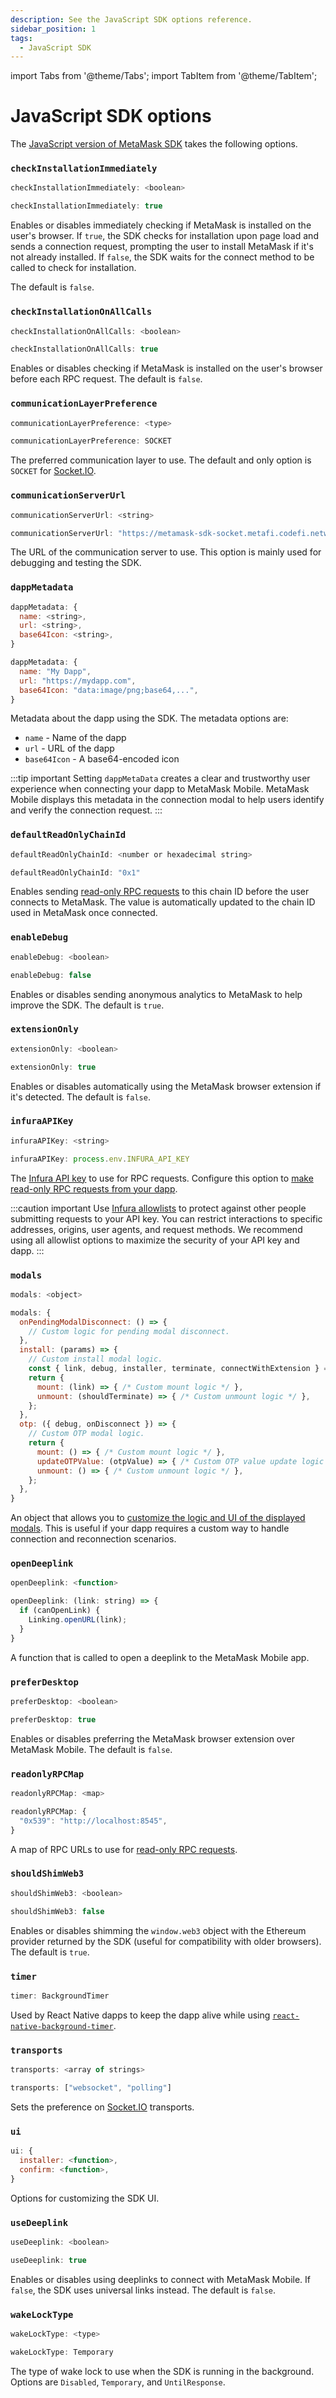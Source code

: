 ```yaml
---
description: See the JavaScript SDK options reference.
sidebar_position: 1
tags:
  - JavaScript SDK
---
```


import Tabs from '@theme/Tabs';
import TabItem from '@theme/TabItem';

# JavaScript SDK options

The [JavaScript version of MetaMask SDK](../how-to/use-sdk/javascript/index.md) takes the
following options.

### `checkInstallationImmediately`

<Tabs>
<TabItem value="Syntax">

```javascript
checkInstallationImmediately: <boolean>
```

</TabItem>
<TabItem value="Example">

```javascript
checkInstallationImmediately: true
```

</TabItem>
</Tabs>

Enables or disables immediately checking if MetaMask is installed on the user's browser.
If `true`, the SDK checks for installation upon page load and sends a connection request, prompting
the user to install MetaMask if it's not already installed.
If `false`, the SDK waits for the connect method to be called to check for installation.

The default is `false`.

### `checkInstallationOnAllCalls`

<Tabs>
<TabItem value="Syntax">

```javascript
checkInstallationOnAllCalls: <boolean>
```

</TabItem>
<TabItem value="Example">

```javascript
checkInstallationOnAllCalls: true
```

</TabItem>
</Tabs>

Enables or disables checking if MetaMask is installed on the user's browser before each RPC request.
The default is `false`.

### `communicationLayerPreference`

<Tabs>
<TabItem value="Syntax">

```javascript
communicationLayerPreference: <type>
```

</TabItem>
<TabItem value="Example">

```javascript
communicationLayerPreference: SOCKET
```

</TabItem>
</Tabs>

The preferred communication layer to use.
The default and only option is `SOCKET` for [Socket.IO](https://socket.io/docs/v4/).

### `communicationServerUrl`

<Tabs>
<TabItem value="Syntax">

```javascript
communicationServerUrl: <string>
```

</TabItem>
<TabItem value="Example">

```javascript
communicationServerUrl: "https://metamask-sdk-socket.metafi.codefi.network/"
```

</TabItem>
</Tabs>

The URL of the communication server to use.
This option is mainly used for debugging and testing the SDK.

### `dappMetadata`

<Tabs>
<TabItem value="Syntax">

```javascript
dappMetadata: {
  name: <string>,
  url: <string>,
  base64Icon: <string>,
}
```

</TabItem>
<TabItem value="Example">

```javascript
dappMetadata: {
  name: "My Dapp",
  url: "https://mydapp.com",
  base64Icon: "data:image/png;base64,...",
}
```

</TabItem>
</Tabs>

Metadata about the dapp using the SDK.
The metadata options are:

- `name` - Name of the dapp
- `url` - URL of the dapp
- `base64Icon` - A base64-encoded icon

:::tip important
Setting `dappMetaData` creates a clear and trustworthy user experience when connecting your dapp to
MetaMask Mobile.
MetaMask Mobile displays this metadata in the connection modal to help users identify and verify the
connection request.
:::

### `defaultReadOnlyChainId`

<Tabs>
<TabItem value="Syntax">

```javascript
defaultReadOnlyChainId: <number or hexadecimal string>
```

</TabItem>
<TabItem value="Example">

```javascript
defaultReadOnlyChainId: "0x1"
```

</TabItem>
</Tabs>

Enables sending [read-only RPC requests](../how-to/use-sdk/javascript/make-read-only-requests.md) to
this chain ID before the user connects to MetaMask.
The value is automatically updated to the chain ID used in MetaMask once connected.

### `enableDebug`

<Tabs>
<TabItem value="Syntax">

```javascript
enableDebug: <boolean>
```

</TabItem>
<TabItem value="Example">

```javascript
enableDebug: false
```

</TabItem>
</Tabs>

Enables or disables sending anonymous analytics to MetaMask to help improve the SDK.
The default is `true`.

### `extensionOnly`

<Tabs>
<TabItem value="Syntax">

```javascript
extensionOnly: <boolean>
```

</TabItem>
<TabItem value="Example">

```javascript
extensionOnly: true
```

</TabItem>
</Tabs>

Enables or disables automatically using the MetaMask browser extension if it's detected.
The default is `false`.

### `infuraAPIKey`

<Tabs>
<TabItem value="Syntax">

```javascript
infuraAPIKey: <string>
```

</TabItem>
<TabItem value="Example">

```javascript
infuraAPIKey: process.env.INFURA_API_KEY
```

</TabItem>
</Tabs>

The [Infura API key](../../../../developer-tools/dashboard/get-started/create-api) to
use for RPC requests.
Configure this option to [make read-only RPC requests from your dapp](../how-to/use-sdk/javascript/make-read-only-requests.md).

:::caution important
Use [Infura allowlists](https://docs.infura.io/networks/ethereum/how-to/secure-a-project/use-an-allowlist)
to protect against other people submitting requests to your API key.
You can restrict interactions to specific addresses, origins, user agents, and request methods.
We recommend using all allowlist options to maximize the security of your API key and dapp.
:::

### `modals`

<Tabs>
<TabItem value="Syntax">

```javascript
modals: <object>
```

</TabItem>
<TabItem value="Example">

```javascript
modals: {
  onPendingModalDisconnect: () => {
    // Custom logic for pending modal disconnect.
  },
  install: (params) => {
    // Custom install modal logic.
    const { link, debug, installer, terminate, connectWithExtension } = params;
    return {
      mount: (link) => { /* Custom mount logic */ },
      unmount: (shouldTerminate) => { /* Custom unmount logic */ },
    };
  },
  otp: ({ debug, onDisconnect }) => {
    // Custom OTP modal logic.
    return {
      mount: () => { /* Custom mount logic */ },
      updateOTPValue: (otpValue) => { /* Custom OTP value update logic */ },
      unmount: () => { /* Custom unmount logic */ },
    };
  },
}
```

</TabItem>
</Tabs>

An object that allows you to [customize the logic and UI of the displayed modals](../how-to/use-sdk/javascript/display-custom-modals.md).
This is useful if your dapp requires a custom way to handle connection and reconnection scenarios.

### `openDeeplink`

<Tabs>
<TabItem value="Syntax">

```javascript
openDeeplink: <function>
```

</TabItem>
<TabItem value="Example">

```javascript
openDeeplink: (link: string) => {
  if (canOpenLink) {
    Linking.openURL(link);
  }
}
```

</TabItem>
</Tabs>

A function that is called to open a deeplink to the MetaMask Mobile app.

### `preferDesktop`

<Tabs>
<TabItem value="Syntax">

```javascript
preferDesktop: <boolean>
```

</TabItem>
<TabItem value="Example">

```javascript
preferDesktop: true
```

</TabItem>
</Tabs>

Enables or disables preferring the MetaMask browser extension over MetaMask Mobile.
The default is `false`.

### `readonlyRPCMap`

<Tabs>
<TabItem value="Syntax">

```javascript
readonlyRPCMap: <map>
```

</TabItem>
<TabItem value="Example">

```javascript
readonlyRPCMap: {
  "0x539": "http://localhost:8545",
}
```

</TabItem>
</Tabs>

A map of RPC URLs to use for [read-only RPC requests](../how-to/use-sdk/javascript/make-read-only-requests.md).

### `shouldShimWeb3`

<Tabs>
<TabItem value="Syntax">

```javascript
shouldShimWeb3: <boolean>
```

</TabItem>
<TabItem value="Example">

```javascript
shouldShimWeb3: false
```

</TabItem>
</Tabs>

Enables or disables shimming the `window.web3` object with the Ethereum provider returned by the SDK
(useful for compatibility with older browsers).
The default is `true`.

### `timer`

<Tabs>
<TabItem value="Example">

```javascript
timer: BackgroundTimer
```

</TabItem>
</Tabs>

Used by React Native dapps to keep the dapp alive while using
[`react-native-background-timer`](https://github.com/ocetnik/react-native-background-timer).

### `transports`

<Tabs>
<TabItem value="Syntax">

```javascript
transports: <array of strings>
```

</TabItem>
<TabItem value="Example">

```javascript
transports: ["websocket", "polling"]
```

</TabItem>
</Tabs>

Sets the preference on [Socket.IO](https://socket.io/docs/v4/) transports.

### `ui`

<Tabs>
<TabItem value="Syntax">

```javascript
ui: {
  installer: <function>,
  confirm: <function>,
}
```

</TabItem>
</Tabs>

Options for customizing the SDK UI.

### `useDeeplink`

<Tabs>
<TabItem value="Syntax">

```javascript
useDeeplink: <boolean>
```

</TabItem>
<TabItem value="Example">

```javascript
useDeeplink: true
```

</TabItem>
</Tabs>

Enables or disables using deeplinks to connect with MetaMask Mobile.
If `false`, the SDK uses universal links instead.
The default is `false`.

### `wakeLockType`

<Tabs>
<TabItem value="Syntax">

```javascript
wakeLockType: <type>
```

</TabItem>
<TabItem value="Example">

```javascript
wakeLockType: Temporary
```

</TabItem>
</Tabs>

The type of wake lock to use when the SDK is running in the background.
Options are `Disabled`, `Temporary`, and `UntilResponse`.
